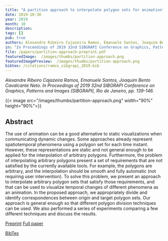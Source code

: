 ```yaml
---
title: "A partition approach to interpolate polygon sets for animation"
date: 2019-10-30
year: 2019
month: 10
description:
tags: []
pub: true
authors: Alexandre Ribeiro Cajazeira Ramos, Emanuele Santos, Joaquim Bento Cavalcante Neto
in: "In Proceedings of 2019 32nd SIBGRAPI Conference on Graphics, Patterns and Images (SIBGRAPI), Rio de Janeiro, pp. 139-146"
file: /papers/partition-approach-preprint.pdf
featuredImage:  /images/thumbs/partition-approach.png
featuredImagePreview:  /images/thumbs/partition-approach.png
bibtex: /citations/ramos_sibgrapi_2019.bib
---
```


*Alexandre Ribeiro Cajazeira Ramos, Emanuele Santos, Joaquim Bento Cavalcante Neto. In Proceedings of 2019 32nd SIBGRAPI Conference on Graphics, Patterns and Images (SIBGRAPI), Rio de Janeiro, pp. 139-146.*

{{< image src="/images/thumbs/partition-approach.png" width="90%" height="90%">}}

## Abstract

The use of animation can be a good alternative to
static visualizations when communicating dynamic changes. Some
approaches already represent spatiotemporal phenomena using
a polygon set for each time instant. However, these representations are static and not general enough to be applied for the
interpolation of arbitrary polygons. Furthermore, the problem
of interpolating arbitrary polygons present a set of requirements
that are not satisfied by the currently available tools. For example,
the polygons are arbitrary, and the interpolation should be
smooth and fully automatic (not requiring user intervention).
To solve this problem, we present an approach to interpolate
arbitrary polygon sets that satisfy those requirements, and that
can be used to visualize temporal changes of different phenomena
as an animation. In the proposed approach, we appropriately
divide and identify correspondences between origin and target
polygon sets. Our approach is general enough so that different
polygon division techniques can be used. We also performed a
series of experiments comparing a few different techniques and
discuss the results.

[Preprint](/papers/partition-approach-preprint.pdf) [Full paper](https://conferences.computer.org/sibgrapi/2019/pdfs/SIBGRAPI2019-44CNA7QI0AIw6YsYtKI4QT/7cJI3RimtjYWy15vB6srVy/3GwM7pLfsnSfUTr4Wb8DbM.pdf)

[BibTex](/citations/ramos_sibgrapi_2019.bib)